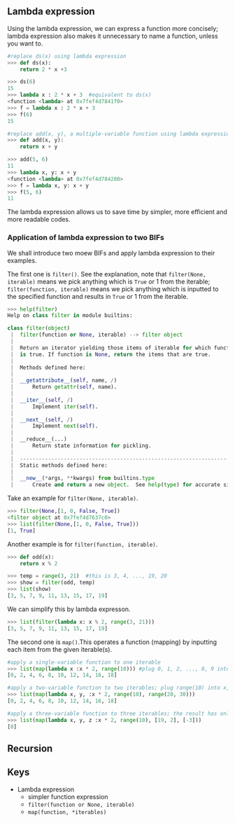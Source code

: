 ## Lambda expression
Using the lambda expression, we can express a function more concisely; lambda expression also makes it unnecessary to name a function, unless you want to. 
```Python
#replace ds(x) using lambda expression
>>> def ds(x):
	return 2 * x +3

>>> ds(6)
15
>>> lambda x : 2 * x + 3  #equivalent to ds(x)
<function <lambda> at 0x7fef4d7841f0>
>>> f = lambda x : 2 * x + 3
>>> f(6)
15

#replace add(x, y), a multiple-variable function using lambda expression
>>> def add(x, y):
	return x + y

>>> add(5, 6)
11
>>> lambda x, y: x + y
<function <lambda> at 0x7fef4d784280>
>>> f = lambda x, y: x + y
>>> f(5, 6)
11
```
The lambda expression allows us to save time by simpler, more efficient and more readable codes.

### Application of lambda expression to two BIFs
We shall introduce two moew BIFs and apply lambda expression to their examples. 

The first one is `filter()`. See the explanation, note that `filter(None, iterable)` means we pick anything which is `True` or 1 from the iterable; `filter(function, iterable)` means we pick anything which is inputted to the specified function and results in `True` or 1 from the iterable.
```Python
>>> help(filter)
Help on class filter in module builtins:

class filter(object)
 |  filter(function or None, iterable) --> filter object
 |  
 |  Return an iterator yielding those items of iterable for which function(item)
 |  is true. If function is None, return the items that are true.
 |  
 |  Methods defined here:
 |  
 |  __getattribute__(self, name, /)
 |      Return getattr(self, name).
 |  
 |  __iter__(self, /)
 |      Implement iter(self).
 |  
 |  __next__(self, /)
 |      Implement next(self).
 |  
 |  __reduce__(...)
 |      Return state information for pickling.
 |  
 |  ----------------------------------------------------------------------
 |  Static methods defined here:
 |  
 |  __new__(*args, **kwargs) from builtins.type
 |      Create and return a new object.  See help(type) for accurate signature.
```
Take an example for `filter(None, iterable)`.
```Python
>>> filter(None,[1, 0, False, True])
<filter object at 0x7fef4d7637c0>
>>> list(filter(None,[1, 0, False, True]))
[1, True]
```
Another example is for `filter(function, iterable)`.
```Python
>>> def odd(x):
	return x % 2

>>> temp = range(3, 21)  #this is 3, 4, ..., 19, 20
>>> show = filter(odd, temp)
>>> list(show)
[3, 5, 7, 9, 11, 13, 15, 17, 19]
```
We can simplify this by lambda expresson.
```Python
>>> list(filter(lambda x: x % 2, range(3, 21)))
[3, 5, 7, 9, 11, 13, 15, 17, 19] 
```

The second one is `map()`.This operates a function (mapping) by inputting each item from the given iterable(s).
```Python
#apply a single-variable function to one iterable
>>> list(map(lambda x :x * 2, range(10))) #plug 0, 1, 2, ..., 8, 9 into x |-> x * 2 
[0, 2, 4, 6, 8, 10, 12, 14, 16, 18]

#apply a two-variable function to two iterables; plug range(10) into x, and plug range(20, 30) into y, with 0 corresponding to 20, 1 to 21, ..., 10 to 30, though the function actually does not use the second variable y
>>> list(map(lambda x, y, :x * 2, range(10), range(20, 30)))
[0, 2, 4, 6, 8, 10, 12, 14, 16, 18]

#apply a three-variable function to three iterables; the result has only 0 = 0 * 2, since the shortest iterable has only one item, even though it is not used by this function
>>> list(map(lambda x, y, z :x * 2, range(10), [19, 2], [-3]))
[0]
```

## Recursion


## Keys
- Lambda expression
  - simpler function expression
  - `filter(function or None, iterable)`
  - `map(function, *iterables)`
